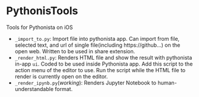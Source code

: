 # PythonisTools
Tools for Pythonista on iOS

- `_import_to.py`: Import file into pythonista app. Can import from file, selected text, and url of single file(including https://github...) on the open web. Written to be used in share extension. 
- `_render_html.py`: Renders HTML file and show the result with pythonista in-app `ui`. Coded to be used inside Pythonista app. Add this script to the action menu of the editor to use. Run the script while the HTML file to render is currently open on the editor.
- `_render_ipynb.py`(_working_): Renders Jupyter Notebook to human-understandable format.
